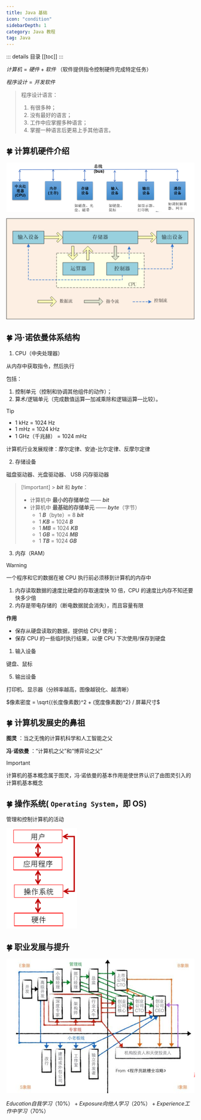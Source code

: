 ```yaml
---
title: Java 基础
icon: "condition"
sidebarDepth: 1
category: Java 教程
tag: Java
---
```


::: details 目录
[[toc]]
:::

$计算机 = 硬件 + 软件$ （软件提供指令控制硬件完成特定任务）

$程序设计 = 开发软件$

> 程序设计语言：
>
> 1.  有很多种；
> 2.  没有最好的语言；
> 3.  工作中应掌握多种语言；
> 4.  掌握一种语言后更易上手其他语言。

## 🍀 计算机硬件介绍

![](assets/SE0002.png)

![](assets/SE0003.png)

## 🍀 冯·诺依曼体系结构

1. CPU（中央处理器）

从内存中获取指令，然后执行

包括：

1.  控制单元（控制和协调其他组件的动作）；
2.  算术/逻辑单元（完成数值运算—加减乘除和逻辑运算—比较）。

> [!TIP]
>
> - 1 kHz = 1024 Hz
> - 1 mHz = 1024 kHz
> - 1 GHz（千兆赫） = 1024 mHz

计算机行业发展规律：摩尔定律、安迪-比尔定律、反摩尔定律

2. 存储设备

磁盘驱动器、光盘驱动器、 USB 闪存驱动器

> [!important] > **_bit_** 和 **_byte_**：
>
> - 计算机中 **最小的存储单位** —— **_bit_**
> - 计算机中 **最基础的存储单元** —— **_byte_**（字节）
>   - 1 **_B_**（byte）= 8 **_bit_**
>   - 1 **_KB_** = 1024 **_B_**
>   - 1 **_MB_** = 1024 **_KB_**
>   - 1 **_GB_** = 1024 **_MB_**
>   - 1 **_TB_** = 1024 **_GB_**

3. 内存（RAM）

> [!warning]
> 一个程序和它的数据在被 CPU 执行前必须移到计算机的内存中

1.  内存读取数据的速度比硬盘的存取速度快 10 倍，CPU 的速度比内存不知还要快多少倍
2.  内存是带电存储的（断电数据就会消失），而且容量有限

**作用**

- 保存从硬盘读取的数据，提供给 CPU 使用；
- 保存 CPU 的一些临时执行结果，以便 CPU 下次使用/保存到硬盘

1. 输入设备

键盘、鼠标

5. 输出设备

打印机、显示器（分辨率越高，图像越锐化、越清晰）

$像素密度 = \sqrt{(长度像素数)^2 + (宽度像素数)^2} / 屏幕尺寸$

## 🍀 计算机发展史的鼻祖

**图灵** ：当之无愧的计算机科学和人工智能之父

**冯·诺依曼** ：“计算机之父”和“博弈论之父”

> [!important]
> 计算机的基本概念属于图灵，冯·诺依曼的基本作用是使世界认识了由图灵引入的计算机基本概念

## 🍀 操作系统( `Operating System`，即 OS)

管理和控制计算机的活动

![](assets/SE0004.png)

## 🍀 职业发展与提升

![](assets/SE0005.png)

$Education 自我学习（10\%）+ Exposure 向他人学习（20\%）+ Experience 工作中学习 （70\%）$
